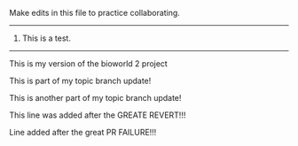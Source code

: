 Make edits in this file to practice collaborating.

---

1.  This is a test.

---

This is my version of the bioworld 2 project

This is part of my topic branch update!

This is another part of my topic branch update!

This line was added after the GREATE REVERT!!!

Line added after the great PR FAILURE!!!